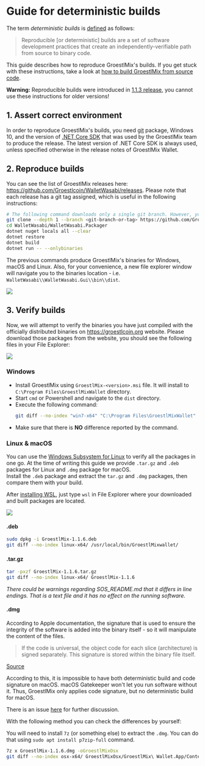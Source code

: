 # Guide for deterministic builds

The term *deterministic builds* is [defined](https://reproducible-builds.org/) as follows:

> Reproducible [or deterministic] builds are a set of software development practices that create an independently-verifiable path from source to binary code.

This guide describes how to reproduce GroestlMix's builds. If you get stuck with these instructions, take a look at [how to build GroestlMix from source code](https://docs.wasabiwallet.io/using-wasabi/BuildSource.html).

**Warning:** Reproducible builds were introduced in [1.1.3 release](https://github.com/zkSNACKs/WalletWasabi/releases/tag/v1.1.3), you cannot use these instructions for older versions!

## 1. Assert correct environment

In order to reproduce GroestlMix's builds, you need [git](https://git-scm.com/) package, Windows 10, and the version of [.NET Core SDK](https://dotnet.microsoft.com/download/dotnet-core) that was used by the GroestlMix team to produce the release. The latest version of .NET Core SDK is always used, unless specified otherwise in the release notes of GroestlMix Wallet.

## 2. Reproduce builds

You can see the list of GroestlMix releases here: https://github.com/Groestlcoin/WalletWasabi/releases. Please note that each release has a git tag assigned, which is useful in the following instructions:

```sh
# The following command downloads only a single git branch. However, you can clone the whole repository, which is bigger.
git clone --depth 1 --branch <git-branch-or-tag> https://github.com/Groestlcoin/WalletWasabi.git # where `<git-branch-or-tag>` may be, for example, `v1.1.11.1`.
cd WalletWasabi/WalletWasabi.Packager
dotnet nuget locals all --clear
dotnet restore
dotnet build
dotnet run -- --onlybinaries
```

The previous commands produce GroestlMix's binaries for Windows, macOS and Linux. Also, for your convenience, a new file explorer window will navigate you to the binaries location - i.e. `WalletWasabi\\WalletWasabi.Gui\\bin\\dist`.

![](https://i.imgur.com/8XAQzz4.png)

## 3. Verify builds

Now, we will attempt to verify the binaries you have just compiled with the officially distributed binaries on https://groestlcoin.org website. Please download those packages from the website, you should see the following files in your File Explorer:

![](https://i.imgur.com/aI9Kx0c.png)

### Windows

* Install GroestlMix using `GroestlMix-<version>.msi` file. It will install to `C:\Program Files\GroestlMixWallet` directory.
* Start `cmd` or Powershell and navigate to the `dist` directory.
* Execute the following command:
  ```sh
  git diff --no-index "win7-x64" "C:\Program Files\GroestlMixWallet"
  ```
* Make sure that there is **NO** difference reported by the command.

### Linux & macOS

You can use the [Windows Subsystem for Linux](https://docs.microsoft.com/en-us/windows/wsl/) to verify all the packages in one go. At the time of writing this guide we provide `.tar.gz` and `.deb` packages for Linux and `.dmg` package for macOS.  
Install the `.deb` package and extract the `tar.gz` and `.dmg` packages, then compare them with your build.

After [installing WSL](https://docs.microsoft.com/en-us/windows/wsl/install-win10), just type `wsl` in File Explorer where your downloaded and built packages are located.

![](https://i.imgur.com/yRUjxvG.png)

#### .deb

```sh
sudo dpkg -i GroestlMix-1.1.6.deb
git diff --no-index linux-x64/ /usr/local/bin/GroestlMixwallet/
```

#### .tar.gz

```sh
tar -pxzf GroestlMix-1.1.6.tar.gz
git diff --no-index linux-x64/ GroestlMix-1.1.6
```

*There could be warnings regarding SOS_README.md that it differs in line endings. That is a text file and it has no effect on the running software.*

#### .dmg

According to Apple documentation, the signature that is used to ensure the integrity of the software is added into the binary itself - so it will manipulate the content of the files.

> If the code is universal, the object code for each slice (architecture) is signed separately. This signature is stored within the binary file itself.

[Source](https://developer.apple.com/library/archive/documentation/Security/Conceptual/CodeSigningGuide/AboutCS/AboutCS.html#//apple_ref/doc/uid/TP40005929-CH3-SW3)

According to this, it is impossible to have both deterministic build and code signature on macOS. macOS Gatekeeper won't let you run software without it. Thus, GroestlMix only applies code signature, but no deterministic build for macOS.

There is an issue [here](https://github.com/Groestlcoin/WalletWasabi/issues/4110) for further discussion.

With the following method you can check the differences by yourself:

You will need to install `7z` (or something else) to extract the `.dmg`. You can do that using `sudo apt install p7zip-full` command.

```sh
7z x GroestlMix-1.1.6.dmg -oGroestlMixOsx
git diff --no-index osx-x64/ GroestlMixOsx/GroestlMix\ Wallet.App/Contents/MacOS/
```
